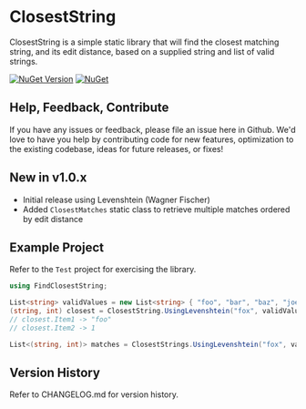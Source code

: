 # ClosestString

ClosestString is a simple static library that will find the closest matching string, and its edit distance, based on a supplied string and list of valid strings.

[![NuGet Version](https://img.shields.io/nuget/v/ClosestString.svg?style=flat)](https://www.nuget.org/packages/ClosestString/) [![NuGet](https://img.shields.io/nuget/dt/ClosestString.svg)](https://www.nuget.org/packages/ClosestString) 

## Help, Feedback, Contribute

If you have any issues or feedback, please file an issue here in Github. We'd love to have you help by contributing code for new features, optimization to the existing codebase, ideas for future releases, or fixes!

## New in v1.0.x

- Initial release using Levenshtein (Wagner Fischer)
- Added ```ClosestMatches``` static class to retrieve multiple matches ordered by edit distance

## Example Project

Refer to the ```Test``` project for exercising the library.

```csharp
using FindClosestString;

List<string> validValues = new List<string> { "foo", "bar", "baz", "joel", "maria", "lucas", "sienna", "khaleesi" };
(string, int) closest = ClosestString.UsingLevenshtein("fox", validValues);
// closest.Item1 -> "foo"
// closest.Item2 -> 1 

List<(string, int)> matches = ClosestStrings.UsingLevenshtein("fox", validValues, 10); // max 10 results
```

## Version History

Refer to CHANGELOG.md for version history.
